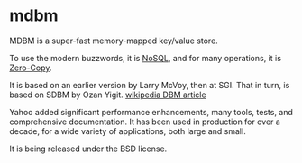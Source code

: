 mdbm
=======

MDBM is a super-fast memory-mapped key/value store.

To use the modern buzzwords, it is [NoSQL](http://en.wikipedia.org/wiki/NoSQL), and for
many operations, it is [Zero-Copy](http://en.wikipedia.org/wiki/Zero-copy).

It is based on an earlier version by Larry McVoy,
then at SGI. That in turn, is based on SDBM by
Ozan Yigit. [wikipedia DBM article](http://en.wikipedia.org/wiki/Dbm)

Yahoo added significant performance enhancements,
many tools, tests, and comprehensive documentation.
It has been used in production for over a decade, 
for a wide variety of applications, both large and small.

It is being released under the BSD license.

